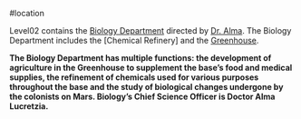 #location 

Level02 contains the [Biology Department](BiologyDept) directed by [Dr. Alma](DrAlma). The Biology Department includes the [Chemical Refinery] and the [Greenhouse](Greenhouse). 

**The Biology Department has multiple functions: the development of agriculture in the Greenhouse to supplement the base’s food and medical supplies, the refinement of chemicals used for various purposes throughout the base and the study of biological changes undergone by the colonists on Mars. Biology’s Chief Science Officer is Doctor Alma Lucretzia.**

